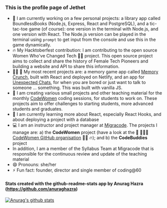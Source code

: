 ### This is the profile page of Jethet

- 🔭 I am currently working on a few personal projects: a library app called BoundlessBooks (Node.js, Express, React and PostgreSQL), and a tic-tac-toe game (of course): one version in the terminal with Node.js, and one version with React. The Node.js version can be played in the terminal using `prompt` to get input from the console and use this in the game dynamically.
- 🔥 My Hacktoberfest contribution: I am contributing to the open source Women Who've Changed Tech 👩‍💻 project. This open source project aims to collect and share the history of Female Tech Pioneers and building a website and API to share this information.
- 👩‍💻 💪 My most recent projects are: a memory game app called [Memory Crunch](https://jethet-memory-game.netlify.app/), built with React and deployed on Netlify, and an app for [Unexpected Chats](https://jethet-unexpected-chat-app.netlify.app/), for when you are bored or just want to talk to someone ... something. This was built with vanilla JS.
- :raising_hand: I am creating various small projects and other teaching material for the monthly [CodeWomen](https://migracode.openculturalcenter.org/codewomen) coding sessions, for students to work on. These projects aim to offer challenges to starting students, more advanced students and graduates.
- 🌱 I am currently learning more about React, especially React Hooks, and about deploying a project with a database
- :computer: I am an instructor and project manager at [Migracode](https://migracode.openculturalcenter.org). The projects I manage are: a) the **CodeWomen** project (have a look at the 💪 👩🏽‍💻 [CodeWomen GitHub organisation](https://github.com/CodeWomen-Barcelona) 👩‍💻 🔥); and b) the **CodeBuddies** project 
- In addition, I am a member of the Syllabus Team at Migracode that is responsible for the continuous review and update of the teaching material
- 😄 Pronouns: she/her
- ⚡ Fun fact: founder, director and single member of coding@60


#### Stats created with the github-readme-stats app by Anurag Hazra (https://github.com/anuraghazra)


[![Anurag's github stats](https://github-readme-stats.vercel.app/api/?username=jethet&count_private=true&include_all_commits=true&show_icons=true&theme=cobalt)](https://github.com/jethet/github-readme-stats)
